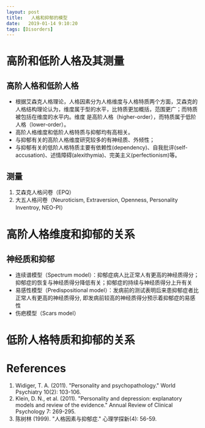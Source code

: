 ```yaml
---
layout: post
title:   人格和抑郁的模型
date:   2019-01-14 9:10:20
tags: [Disorders]
---
```


# 高阶和低阶人格及其测量

## 高阶人格和低阶人格

* 根据艾森克人格理论，人格因素分为人格维度与人格特质两个方面，艾森克的人格结构理论认为，维度属于型的水平，比特质更加概括，范围更广；而特质被包括在维度的水平内。维度
是高阶人格（higher-order），而特质属于低阶人格（lower-order）。
* 高阶人格维度和低阶人格特质与抑郁均有高相关。
* 与抑郁有关的高阶人格维度研究较多的有神经质、外倾性；
* 与抑郁有关的低阶人格特质主要有依赖性(dependency)、自我批评(self-accusation)、述情障碍(alexithymia)、完美主义(perfectionism)等。

## 测量

1. 艾森克人格问卷（EPQ）
2. 大五人格问卷（Neuroticism, Extraversion, Openness, Personality Inventroy, NEO-PI）

# 高阶人格维度和抑郁的关系

## 神经质和抑郁

* 连续谱模型（Spectrum model）：抑郁症病人比正常人有更高的神经质得分；抑郁症的恢复与神经质得分降低有关；抑郁症的持续与神经质得分上升有关
* 易感性模型（Predispositional model）：发病前的测试表明后来患抑郁症者比正常人有更高的神经质得分, 即发病前较高的神经质得分预示着抑郁症的易感性
* 伤疤模型（Scars model）

# 低阶人格特质和抑郁的关系

# References
1. Widiger, T. A. (2011). "Personality and psychopathology." World Psychiatry 10(2): 103-106.
2. Klein, D. N., et al. (2011). "Personality and depression: explanatory models and review of the evidence." Annual Review of Clinical Psychology 7: 269-295.
3. 陈树林 (1999). "人格因素与抑郁症." 心理学探新(4): 56-59.
